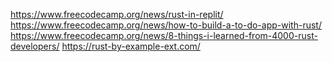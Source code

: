 https://www.freecodecamp.org/news/rust-in-replit/
https://www.freecodecamp.org/news/how-to-build-a-to-do-app-with-rust/
https://www.freecodecamp.org/news/8-things-i-learned-from-4000-rust-developers/
https://rust-by-example-ext.com/